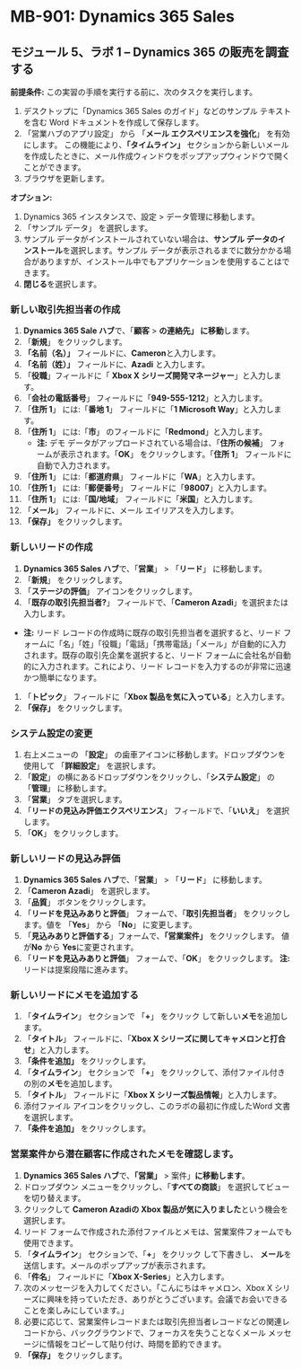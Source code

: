 ﻿---
lab:
    title: 'ラボ 01: Dynamics 365 Salesを調査'
    module: 'モジュール 05: Dynamics 365 Sales の概要'
---

# MB-901: Dynamics 365 Sales
## モジュール 5、ラボ 1 – Dynamics 365 の販売を調査する

**前提条件:** この実習の手順を実行する前に、次のタスクを実行します。

1. デスクトップに「Dynamics 365 Sales のガイド」などのサンプル テキストを含む Word ドキュメントを作成して保存します。
1. 「営業ハブのアプリ設定」 から 「**メール エクスペリエンスを強化**」 を有効にします。  この機能により、**「タイムライン」** セクションから新しいメールを作成したときに、メール作成ウィンドウをポップアップウィンドウで開くことができます。
1. ブラウザを更新します。

**オプション:**
 
1. Dynamics 365 インスタンスで、設定 > データ管理に移動します。
1. 「サンプル データ」 を選択します。
1. サンプル データがインストールされていない場合は、**サンプル データのインストール**を選択します。サンプル データが表示されるまでに数分かかる場合がありますが、インストール中でもアプリケーションを使用することはできます。
1. **閉じる**を選択します。

### 新しい取引先担当者の作成

1. **Dynamics 365 Sale ハブ**で、「**顧客** > **の連絡先」 に移動**します。
1. 「**新規**」 をクリックします。
1. **「名前（名）」** フィールドに、**Cameron**と入力します。
1. **「名前（姓）」** フィールドに、**Azadi** と入力します。
1. 「**役職**」フィールドに「 **Xbox X シリーズ開発マネージャー**」と入力します。
1. 「**会社の電話番号**」 フィールドに「**949-555-1212**」と入力します。   
1. 「**住所 1**」 には:「**番地 1**」 フィールドに「**1 Microsoft Way**」と入力します。
1. 「**住所 1**」 には:「**市**」 のフィールドに「**Redmond**」と入力します。
    - **注:** デモ データがアップロードされている場合は、「**住所の候補**」 フォームが表示されます。「**OK**」 をクリックします。「**住所 1**」 フィールドに自動で入力されます。 
1. 「**住所 1**」 には:「**都道府県**」 フィールドに「**WA**」と入力します。
1. 「**住所 1**」 には:「**郵便番号**」 フィールドに「**98007**」と入力します。
1. 「**住所 1**」 には:「**国/地域**」 フィールドに「**米国**」と入力します。
1. 「**メール**」 フィールドに、メール エイリアスを入力します。 
1. **「保存」** をクリックします。

### 新しいリードの作成

1. **Dynamics 365 Sales ハブ**で、「**営業**」  >  「**リード**」 に移動します。
1. 「**新規**」 をクリックします。
1. 「**ステージの評価**」 アイコンをクリックします。
1. 「**既存の取引先担当者?**」  フィールドで、「**Cameron Azadi**」を選択または入力します。
- **注:** リード レコードの作成時に既存の取引先担当者を選択すると、リード フォームに「名」「姓」「役職」「電話」「携帯電話」「メール」が自動的に入力されます。既存の取引先企業を選択すると、リード フォームに会社名が自動的に入力されます。これにより、リード レコードを入力するのが非常に迅速かつ簡単になります。
1. 「**トピック**」 フィールドに「**Xbox 製品を気に入っている**」と入力します。
1. **「保存」** をクリックします。

### システム設定の変更

1. 右上メニューの 「**設定**」 の歯車アイコンに移動します。ドロップダウンを使用して 「**詳細設定**」 を選択します。
1. 「**設定**」 の横にあるドロップダウンをクリックし、「**システム設定**」 の 「**管理**」 に移動します。
1. 「**営業**」 タブを選択します。
1. 「**リードの見込み評価エクスペリエンス**」 フィールドで、「**いいえ**」 を選択します。   
1. 「**OK**」 をクリックします。

### 新しいリードの見込み評価

1. **Dynamics 365 Sales ハブ**で、「**営業**」  >  「**リード**」 に移動します。
1. 「**Cameron Azadi**」 を選択します。 
1. 「**品質**」 ボタンをクリックします。
1. 「**リードを見込みありと評価**」 フォームで、「**取引先担当者**」 をクリックします。値を 「**Yes**」 から 「**No**」 に変更します。
1. 「**見込みありと評価する**」フォームで、**「営業案件」** をクリックします。    値が**No** から **Yes**に変更されます。
1. 「**リードを見込みありと評価**」 フォームで、「**OK**」 をクリックします。 
**注:** リードは提案段階に進みます。

### 新しいリードにメモを追加する

1. 「**タイムライン**」 セクションで 「**+**」 をクリック して新しい**メモ**を追加します。     
1. 「**タイトル**」 フィールドに、「**Xbox X シリーズに関してキャメロンと打合せ**」と入力します。
1. **「条件を追加」** をクリックします。
1. 「**タイムライン**」 セクションで 「**+**」 をクリックして、添付ファイル付きの別の**メモ**を追加します。     
1. 「**タイトル**」 フィールドに「**Xbox X シリーズ製品情報**」と入力します。   
1. 添付ファイル アイコンをクリックし、このラボの最初に作成したWord 文書を選択します。
1. **「条件を追加」** をクリックします。

### 営業案件から潜在顧客に作成されたメモを確認します。

1. **Dynamics 365 Sales ハブ**で、**「営業」**  > 案件」**に移動します**。
1. ドロップダウン メニューをクリックし、「**すべての商談**」 を選択してビューを切り替えます。
1. クリックして **Cameron Azadiの Xbox 製品が気に入りました**という機会を選択します。
1. リード フォームで作成された添付ファイルとメモは、営業案件フォームでも使用できます。 
1. 「**タイムライン**」 セクションで、「**+**」 をクリック して下書きし、 **メール**を送信します。メールのポップアップが表示されます。
1. 「**件名**」 フィールドに「**Xbox X-Series**」と入力します。
1. 次のメッセージを入力してください。「こんにちはキャメロン、Xbox X シリーズに興味を持っていただき、ありがとうございます。会議でお会いできることを楽しみにしています。」 
1. 必要に応じて、営業案件レコードまたは取引先担当者レコードなどの関連レコードから、バックグラウンドで、フォーカスを失うことなくメール メッセージに情報をコピーして貼り付け、時間を節約できます。
1. **「保存」** をクリックします。




